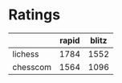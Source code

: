 # Ratings

|          | rapid | blitz |
|----------|-------|-------|
| lichess  | 1784 | 1552 |
| chesscom | 1564 | 1096 |
